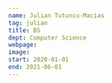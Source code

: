 ```yaml
---
name: Julian Tutuncu-Macias
tag: julian
title: BS
dept: Computer Science
webpage: 
image: 
start: 2020-01-01
end: 2021-06-01
---
```

